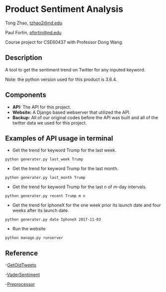 # Product Sentiment Analysis
Tong Zhao, tzhao2@nd.edu

Paul Fortin, pfortin@nd.edu

Course project for CSE60437 with Professor Dong Wang.

## Description
A tool to get the sentiment trend on Twitter for any inputed keyword. 

Note: the python version used for this product is 3.6.4.

## Components
- **API:** The API for this project.
- **Website:** A Django based webserver that utilized the API.
- **Backup:** All of our original codes before the API was built and all of the twitter data we used for this project.

## Examples of API usage in terminal
- Get the trend for keyword Trump for the last week.
``` 
python generater.py last_week Trump
```   

- Get the trend for keyword Trump for the last month.
``` 
python generater.py last_month Trump
``` 

- Get the trend for keyword Trump for the last *n* of *m*-day intervals.
``` 
python generater.py recent Trump m n
```   

- Get the trend for IphoneX for the one week prior its launch date and four weeks after its launch date.
``` 
python generater.py date IphoneX 2017-11-03
```   

- Run the website
```
python manage.py runserver
```

## Reference
-[GetOldTweets](https://github.com/Jefferson-Henrique/GetOldTweets-python)

-[VaderSentiment](https://github.com/cjhutto/vaderSentiment)

-[Preprocessor](https://pypi.org/project/tweet-preprocessor/)
